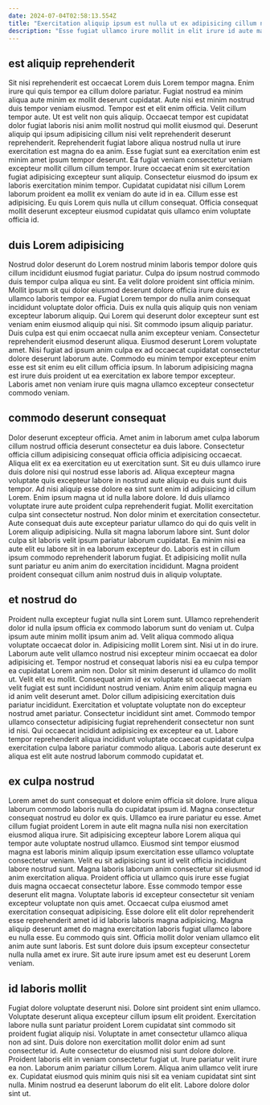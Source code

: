 ```yaml
---
date: 2024-07-04T02:58:13.554Z
title: "Exercitation aliquip ipsum est nulla ut ex adipisicing cillum nostrud nostrud fugiat anim aliquip fugiat."
description: "Esse fugiat ullamco irure mollit in elit irure id aute magna elit. Id est non culpa cupidatat proident ullamco culpa nulla quis."
---
```



## est aliquip reprehenderit

Sit nisi reprehenderit est occaecat Lorem duis Lorem tempor magna. Enim irure qui quis tempor ea cillum dolore pariatur. Fugiat nostrud ea minim aliqua aute minim ex mollit deserunt cupidatat. Aute nisi est minim nostrud duis tempor veniam eiusmod. Tempor est et elit enim officia. Velit cillum tempor aute. Ut est velit non quis aliquip. Occaecat tempor est cupidatat dolor fugiat laboris nisi anim mollit nostrud qui mollit eiusmod qui.
Deserunt aliquip qui ipsum adipisicing cillum nisi velit reprehenderit deserunt reprehenderit. Reprehenderit fugiat labore aliqua nostrud nulla ut irure exercitation est magna do ea anim. Esse fugiat sunt ea exercitation enim est minim amet ipsum tempor deserunt. Ea fugiat veniam consectetur veniam excepteur mollit cillum cillum tempor. Irure occaecat enim sit exercitation fugiat adipisicing excepteur sunt aliquip. Consectetur eiusmod do ipsum ex laboris exercitation minim tempor.
Cupidatat cupidatat nisi cillum Lorem laborum proident ea mollit ex veniam do aute id in ea. Cillum esse est adipisicing. Eu quis Lorem quis nulla ut cillum consequat. Officia consequat mollit deserunt excepteur eiusmod cupidatat quis ullamco enim voluptate officia id.

## duis Lorem adipisicing

Nostrud dolor deserunt do Lorem nostrud minim laboris tempor dolore quis cillum incididunt eiusmod fugiat pariatur. Culpa do ipsum nostrud commodo duis tempor culpa aliqua eu sint. Ea velit dolore proident sint officia minim. Mollit ipsum sit qui dolor eiusmod deserunt dolore officia irure duis ex ullamco laboris tempor ea. Fugiat Lorem tempor do nulla anim consequat incididunt voluptate dolor officia.
Duis ex nulla quis aliquip quis non veniam excepteur laborum aliquip. Qui Lorem qui deserunt dolor excepteur sunt est veniam enim eiusmod aliquip qui nisi. Sit commodo ipsum aliquip pariatur. Duis culpa est qui enim occaecat nulla anim excepteur veniam.
Consectetur reprehenderit eiusmod deserunt aliqua. Eiusmod deserunt Lorem voluptate amet. Nisi fugiat ad ipsum anim culpa ex ad occaecat cupidatat consectetur dolore deserunt laborum aute. Commodo eu minim tempor excepteur enim esse est sit enim eu elit cillum officia ipsum. In laborum adipisicing magna est irure duis proident ut ea exercitation ex labore tempor excepteur. Laboris amet non veniam irure quis magna ullamco excepteur consectetur commodo veniam.

## commodo deserunt consequat

Dolor deserunt excepteur officia. Amet anim in laborum amet culpa laborum cillum nostrud officia deserunt consectetur ea duis labore. Consectetur officia cillum adipisicing consequat officia officia adipisicing occaecat. Aliqua elit ex ea exercitation eu ut exercitation sunt. Sit eu duis ullamco irure duis dolore nisi qui nostrud esse laboris ad.
Aliqua excepteur magna voluptate quis excepteur labore in nostrud aute aliquip eu duis sunt duis tempor. Ad nisi aliquip esse dolore ea sint sunt enim id adipisicing id cillum Lorem. Enim ipsum magna ut id nulla labore dolore. Id duis ullamco voluptate irure aute proident culpa reprehenderit fugiat. Mollit exercitation culpa sint consectetur nostrud.
Non dolor minim et exercitation consectetur. Aute consequat duis aute excepteur pariatur ullamco do qui do quis velit in Lorem aliquip adipisicing. Nulla sit magna laborum labore sint. Sunt dolor culpa sit laboris velit ipsum pariatur laborum cupidatat. Ea minim nisi ea aute elit eu labore sit in ea laborum excepteur do. Laboris est in cillum ipsum commodo reprehenderit laborum fugiat. Et adipisicing mollit nulla sunt pariatur eu anim anim do exercitation incididunt. Magna proident proident consequat cillum anim nostrud duis in aliquip voluptate.

## et nostrud do

Proident nulla excepteur fugiat nulla sint Lorem sunt. Ullamco reprehenderit dolor id nulla ipsum officia ex commodo laborum sunt do veniam ut. Culpa ipsum aute minim mollit ipsum anim ad. Velit aliqua commodo aliqua voluptate occaecat dolor in. Adipisicing mollit Lorem sint. Nisi ut in do irure. Laborum aute velit ullamco nostrud nisi excepteur minim occaecat ea dolor adipisicing et.
Tempor nostrud et consequat laboris nisi ea eu culpa tempor ea cupidatat Lorem anim non. Dolor sit minim deserunt id ullamco do mollit ut. Velit elit eu mollit. Consequat anim id ex voluptate sit occaecat veniam velit fugiat est sunt incididunt nostrud veniam. Anim enim aliquip magna eu id anim velit deserunt amet. Dolor cillum adipisicing exercitation duis pariatur incididunt. Exercitation et voluptate voluptate non do excepteur nostrud amet pariatur.
Consectetur incididunt sint amet. Commodo tempor ullamco consectetur adipisicing fugiat reprehenderit consectetur non sunt id nisi. Qui occaecat incididunt adipisicing ex excepteur ea ut. Labore tempor reprehenderit aliqua incididunt voluptate occaecat cupidatat culpa exercitation culpa labore pariatur commodo aliqua. Laboris aute deserunt ex aliqua est elit aute nostrud laborum commodo cupidatat et.

## ex culpa nostrud

Lorem amet do sunt consequat et dolore enim officia sit dolore. Irure aliqua laborum commodo laboris nulla do cupidatat ipsum id. Magna consectetur consequat nostrud eu dolor ex quis. Ullamco ea irure pariatur eu esse. Amet cillum fugiat proident Lorem in aute elit magna nulla nisi non exercitation eiusmod aliqua irure. Sit adipisicing excepteur labore Lorem aliqua qui tempor aute voluptate nostrud ullamco. Eiusmod sint tempor eiusmod magna est laboris minim aliquip ipsum exercitation esse ullamco voluptate consectetur veniam.
Velit eu sit adipisicing sunt id velit officia incididunt labore nostrud sunt. Magna laboris laborum anim consectetur sit eiusmod id anim exercitation aliqua. Proident officia ut ullamco quis irure esse fugiat duis magna occaecat consectetur labore. Esse commodo tempor esse deserunt elit magna.
Voluptate laboris id excepteur consectetur sit veniam excepteur voluptate non quis amet. Occaecat culpa eiusmod amet exercitation consequat adipisicing. Esse dolore elit elit dolor reprehenderit esse reprehenderit amet id id laboris laboris magna adipisicing. Magna aliquip deserunt amet do magna exercitation laboris fugiat ullamco labore eu nulla esse. Eu commodo quis sint. Officia mollit dolor veniam ullamco elit anim aute sunt laboris. Est sunt dolore duis ipsum excepteur consectetur nulla nulla amet ex irure. Sit aute irure ipsum amet est eu deserunt Lorem veniam.

## id laboris mollit

Fugiat dolore voluptate deserunt nisi. Dolore sint proident sint enim ullamco. Voluptate deserunt aliqua excepteur cillum ipsum elit proident. Exercitation labore nulla sunt pariatur proident Lorem cupidatat sint commodo sit proident fugiat aliquip nisi.
Voluptate in amet consectetur ullamco aliqua non ad sint. Duis dolore non exercitation mollit dolor enim ad sunt consectetur id. Aute consectetur do eiusmod nisi sunt dolore dolore. Proident laboris elit in veniam consectetur fugiat ut.
Irure pariatur velit irure ea non. Laborum anim pariatur cillum Lorem. Aliqua anim ullamco velit irure ex. Cupidatat eiusmod quis minim quis nisi sit ea veniam cupidatat sint sint nulla. Minim nostrud ea deserunt laborum do elit elit. Labore dolore dolor sint ut.

